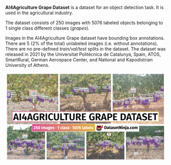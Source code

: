 **AI4Agriculture Grape Dataset** is a dataset for an object detection task. It is used in the agricultural industry. 

The dataset consists of 250 images with 5076 labeled objects belonging to 1 single class different classes (*grapes*).

Images in the AI4Agriculture Grape dataset have bounding box annotations. There are 5 (2% of the total) unlabeled images (i.e. without annotations). There are no pre-defined <i>train/val/test</i> splits in the dataset. The dataset was released in 2021 by the Universitat Politècnica de Catalunya, Spain, ATOS, SmartRural, German Aerospace Center, and National and Kapodistrian University of Athens.

<img src="https://github.com/dataset-ninja/ai4agriculture-grape-dataset/raw/main/visualizations/poster.png">
